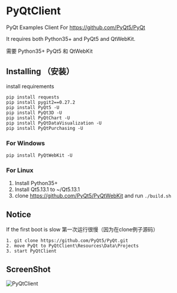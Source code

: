 # PyQtClient

PyQt Examples Client For https://github.com/PyQt5/PyQt

It requires both Python35+ and PyQt5 and QtWebKit.

需要 Python35+ PyQt5 和 QtWebKit

## Installing （安装）

install requirements

```
pip install requests
pip install pygit2==0.27.2
pip install PyQt5 -U
pip install PyQt3D -U
pip install PyQtChart -U
pip install PyQtDataVisualization -U
pip install PyQtPurchasing -U
```

### For Windows

```
pip install PyQtWebKit -U
```

### For Linux

1. Install Python35+
2. Install Qt5.13.1 to ~/Qt5.13.1
3. clone https://github.com/PyQt5/PyQtWebKit and run `./build.sh`


## Notice

If the first boot is slow  第一次运行很慢（因为在clone例子源码）

    1. git clone https://github.com/PyQt5/PyQt.git
    2. move PyQt to PyQtClient\Resources\Data\Projects
    3. start PyQtClient

## ScreenShot

![PyQtClient](ScreenShot/PyQtClient.gif)